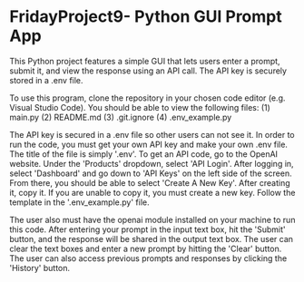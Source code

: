# FridayProject9- Python GUI Prompt App
This Python project features a simple GUI that lets users enter a prompt, submit it, and view the response using an API call. The API key is securely stored in a .env file.

To use this program, clone the repository in your chosen code editor (e.g. Visual Studio Code). You should be able to view the following files:
(1) main.py
(2) README.md
(3) .git.ignore
(4) .env_example.py

The API key is secured in a .env file so other users can not see it. In order to run the code, you must get your own API key and make your own .env file. The title of the file is simply '.env'. To get an API code, go to the OpenAI website. Under the 'Products' dropdown, select 'API Login'. After logging in, select 'Dashboard' and go down to 'API Keys' on the left side of the screen. From there, you should be able to select 'Create A New Key'. After creating it, copy it. If you are unable to copy it, you must create a new key. Follow the template in the '.env_example.py' file.

The user also must have the openai module installed on your machine to run this code. After entering your prompt in the input text box, hit the 'Submit' button, and the response will be shared in the output text box. The user can clear the text boxes and enter a new prompt by hitting the 'Clear' button. The user can also access previous prompts and responses by clicking the 'History' button. 

